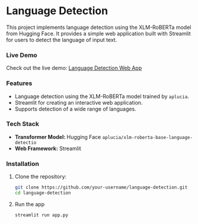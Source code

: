 # Language Detection

This project implements language detection using the XLM-RoBERTa model from Hugging Face. It provides a simple web application built with Streamlit for users to detect the language of input text.

### Live Demo
Check out the live demo: [Language Detection Web App](https://language-detection-hbfik8sw2pujex2kgfd5ru.streamlit.app/)

### Features
- Language detection using the XLM-RoBERTa model trained by `aplucia`.
- Streamlit for creating an interactive web application.
- Supports detection of a wide range of languages.

### Tech Stack
- **Transformer Model:** Hugging Face `aplucia/xlm-roberta-base-language-detectio`
- **Web Framework:** Streamlit

### Installation
1. Clone the repository:
   ```bash
   git clone https://github.com/your-username/language-detection.git
   cd language-detection
2. Run the app
   ```bash
   streamlit run app.py
